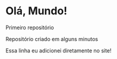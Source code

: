 # Olá, Mundo!
 Primeiro repositório

Repositório criado em alguns minutos

Essa linha eu adicionei diretamente no site!
